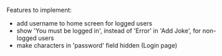 Features to implement:

-   add username to home screen for logged users
-   show 'You must be logged in', instead of 'Error' in 'Add Joke', for non-logged users
-   make characters in 'password' field hidden (Login page)
